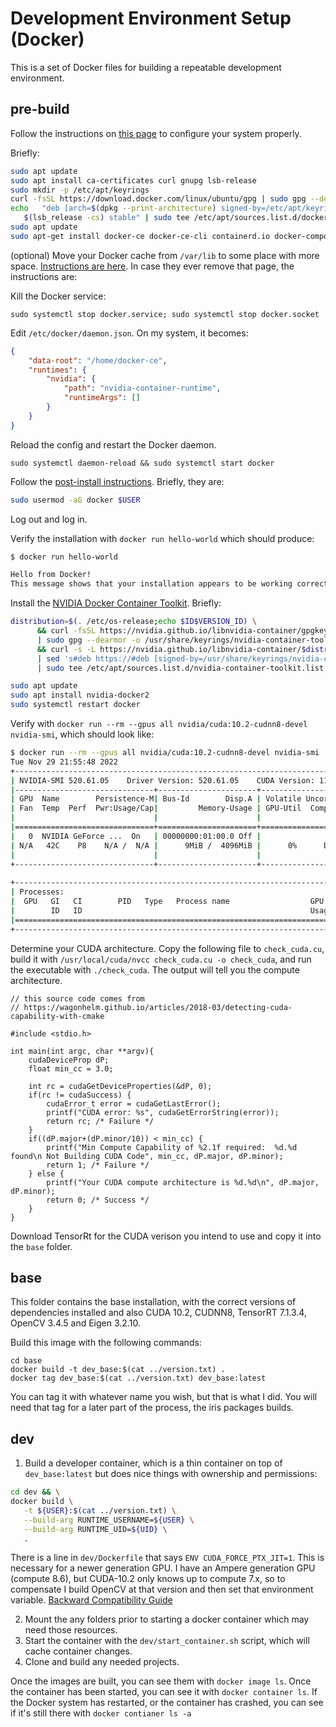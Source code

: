 # Development Environment Setup (Docker)

This is a set of Docker files for building a repeatable development environment.

## pre-build

Follow the instructions on [this page](https://docs.docker.com/engine/install/ubuntu/)
to configure your system properly. 

Briefly:

``` bash
sudo apt update
sudo apt install ca-certificates curl gnupg lsb-release
sudo mkdir -p /etc/apt/keyrings
curl -fsSL https://download.docker.com/linux/ubuntu/gpg | sudo gpg --dearmor -o /etc/apt/keyrings/docker.gpg
echo   "deb [arch=$(dpkg --print-architecture) signed-by=/etc/apt/keyrings/docker.gpg] https://download.docker.com/linux/ubuntu \
   $(lsb_release -cs) stable" | sudo tee /etc/apt/sources.list.d/docker.list > /dev/null
sudo apt update
sudo apt-get install docker-ce docker-ce-cli containerd.io docker-compose-plugin
```

(optional) Move your Docker cache from `/var/lib` to some place with more space. 
[Instructions are here](https://www.baeldung.com/linux/docker-fix-no-space-error).
In case they ever remove that page, the instructions are:

Kill the Docker service:

`sudo systemctl stop docker.service; sudo systemctl stop docker.socket`

Edit `/etc/docker/daemon.json`. On my system, it becomes:

```json
{
    "data-root": "/home/docker-ce",
    "runtimes": {
        "nvidia": {
            "path": "nvidia-container-runtime",
            "runtimeArgs": []
        }
    }
}

```

Reload the config and restart the Docker daemon.

`sudo systemctl daemon-reload && sudo systemctl start docker`


Follow the [post-install instructions](https://docs.docker.com/engine/install/linux-postinstall/).
Briefly, they are:

``` bash
sudo usermod -aG docker $USER
```

Log out and log in.

Verify the installation with `docker run hello-world`
which should produce:

```bash
$ docker run hello-world

Hello from Docker!
This message shows that your installation appears to be working correctly.
```

Install the [NVIDIA Docker Container Toolkit](https://docs.nvidia.com/datacenter/cloud-native/container-toolkit/install-guide.html#docker). Briefly:

```bash
distribution=$(. /etc/os-release;echo $ID$VERSION_ID) \
      && curl -fsSL https://nvidia.github.io/libnvidia-container/gpgkey \
      | sudo gpg --dearmor -o /usr/share/keyrings/nvidia-container-toolkit-keyring.gpg \
      && curl -s -L https://nvidia.github.io/libnvidia-container/$distribution/libnvidia-container.list \
      | sed 's#deb https://#deb [signed-by=/usr/share/keyrings/nvidia-container-toolkit-keyring.gpg] https://#g' \
      | sudo tee /etc/apt/sources.list.d/nvidia-container-toolkit.list

sudo apt update
sudo apt install nvidia-docker2
sudo systemctl restart docker
```

Verify with `docker run --rm --gpus all nvidia/cuda:10.2-cudnn8-devel nvidia-smi`, which should look like:

```bash
$ docker run --rm --gpus all nvidia/cuda:10.2-cudnn8-devel nvidia-smi
Tue Nov 29 21:55:48 2022       
+-----------------------------------------------------------------------------+
| NVIDIA-SMI 520.61.05    Driver Version: 520.61.05    CUDA Version: 11.8     |
|-------------------------------+----------------------+----------------------+
| GPU  Name        Persistence-M| Bus-Id        Disp.A | Volatile Uncorr. ECC |
| Fan  Temp  Perf  Pwr:Usage/Cap|         Memory-Usage | GPU-Util  Compute M. |
|                               |                      |               MIG M. |
|===============================+======================+======================|
|   0  NVIDIA GeForce ...  On   | 00000000:01:00.0 Off |                  N/A |
| N/A   42C    P8    N/A /  N/A |      9MiB /  4096MiB |      0%      Default |
|                               |                      |                  N/A |
+-------------------------------+----------------------+----------------------+
                                                                               
+-----------------------------------------------------------------------------+
| Processes:                                                                  |
|  GPU   GI   CI        PID   Type   Process name                  GPU Memory |
|        ID   ID                                                   Usage      |
|=============================================================================|
+-----------------------------------------------------------------------------+
```


Determine your CUDA architecture.
Copy the following file to `check_cuda.cu`, build it with `/usr/local/cuda/nvcc check_cuda.cu -o check_cuda`, and run the executable with `./check_cuda`. The output will tell you the compute architecture.
```cuda
// this source code comes from 
// https://wagonhelm.github.io/articles/2018-03/detecting-cuda-capability-with-cmake

#include <stdio.h>

int main(int argc, char **argv){
    cudaDeviceProp dP;
    float min_cc = 3.0;

    int rc = cudaGetDeviceProperties(&dP, 0);
    if(rc != cudaSuccess) {
        cudaError_t error = cudaGetLastError();
        printf("CUDA error: %s", cudaGetErrorString(error));
        return rc; /* Failure */
    }
    if((dP.major+(dP.minor/10)) < min_cc) {
        printf("Min Compute Capability of %2.1f required:  %d.%d found\n Not Building CUDA Code", min_cc, dP.major, dP.minor);
        return 1; /* Failure */
    } else {
        printf("Your CUDA compute architecture is %d.%d\n", dP.major, dP.minor);
        return 0; /* Success */
    }
}
```

Download TensorRt for the CUDA verison you intend to use and copy it into the `base` folder. 

## base

This folder contains the base installation, with the correct versions of dependencies
installed and also CUDA 10.2, CUDNN8, TensorRT 7.1.3.4, OpenCV 3.4.5 and Eigen 3.2.10.

Build this image with the following commands:  
```
cd base
docker build -t dev_base:$(cat ../version.txt) .
docker tag dev_base:$(cat ../version.txt) dev_base:latest
```

You can tag it with whatever name you wish, but that is what I did. You will need that
tag for a later part of the process, the iris packages builds.

## dev

1. Build a developer container, which is a thin container on top of `dev_base:latest` but does nice things with ownership and permissions: 
```bash
cd dev && \
docker build \
   -t ${USER}:$(cat ../version.txt) \
   --build-arg RUNTIME_USERNAME=${USER} \
   --build-arg RUNTIME_UID=${UID} \
   .
```

There is a line in `dev/Dockerfile` that says `ENV CUDA_FORCE_PTX_JIT=1`. This is necessary for a newer generation
GPU. I have an Ampere generation GPU (compute 8.6), but CUDA-10.2
only knows up to compute 7.x, so to compensate I build OpenCV at
that version and then set that environment variable.
[Backward Compatibility Guide](https://docs.nvidia.com/cuda/ampere-compatibility-guide/)


2. Mount the any folders prior to starting a docker container which may need those resources.
3. Start the container with the `dev/start_container.sh` script, which will cache container changes.
4. Clone and build any needed projects.

Once the images are built, you can see them with `docker image ls`. Once the
container has been started, you can see it with `docker container ls`. If the
Docker system has restarted, or the container has crashed, you can see if
it's still there with `docker contianer ls -a`


